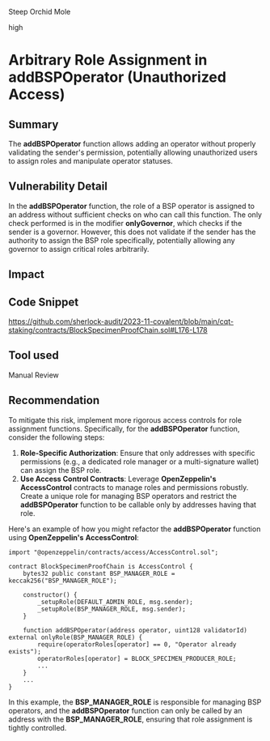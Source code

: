 Steep Orchid Mole

high

# Arbitrary Role Assignment in addBSPOperator (Unauthorized Access)

## Summary
The **addBSPOperator** function allows adding an operator without properly validating the sender's permission, potentially allowing unauthorized users to assign roles and manipulate operator statuses.
## Vulnerability Detail
In the **addBSPOperator** function, the role of a BSP operator is assigned to an address without sufficient checks on who can call this function. The only check performed is in the modifier **onlyGovernor**, which checks if the sender is a governor. However, this does not validate if the sender has the authority to assign the BSP role specifically, potentially allowing any governor to assign critical roles arbitrarily.
## Impact

## Code Snippet
https://github.com/sherlock-audit/2023-11-covalent/blob/main/cqt-staking/contracts/BlockSpecimenProofChain.sol#L176-L178
## Tool used

Manual Review

## Recommendation
To mitigate this risk, implement more rigorous access controls for role assignment functions. Specifically, for the **addBSPOperator** function, consider the following steps:

1. **Role-Specific Authorization**: Ensure that only addresses with specific permissions (e.g., a dedicated role manager or a multi-signature wallet) can assign the BSP role.
2. **Use Access Control Contracts**: Leverage **OpenZeppelin's** **AccessControl** contracts to manage roles and permissions robustly. Create a unique role for managing BSP operators and restrict the **addBSPOperator** function to be callable only by addresses having that role.

Here's an example of how you might refactor the **addBSPOperator** function using **OpenZeppelin's** **AccessControl**:

```solidity
import "@openzeppelin/contracts/access/AccessControl.sol";

contract BlockSpecimenProofChain is AccessControl {
    bytes32 public constant BSP_MANAGER_ROLE = keccak256("BSP_MANAGER_ROLE");

    constructor() {
        _setupRole(DEFAULT_ADMIN_ROLE, msg.sender);
        _setupRole(BSP_MANAGER_ROLE, msg.sender);
    }

    function addBSPOperator(address operator, uint128 validatorId) external onlyRole(BSP_MANAGER_ROLE) {
        require(operatorRoles[operator] == 0, "Operator already exists");
        operatorRoles[operator] = BLOCK_SPECIMEN_PRODUCER_ROLE;
        ...
    }
    ...
}
```
In this example, the **BSP_MANAGER_ROLE** is responsible for managing BSP operators, and the **addBSPOperator** function can only be called by an address with the **BSP_MANAGER_ROLE**, ensuring that role assignment is tightly controlled.